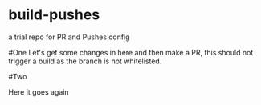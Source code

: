 # build-pushes
a trial repo for PR and Pushes config

#One
Let's get some changes in here and then make a PR, this should not trigger a build as the branch is not whitelisted.

#Two

Here it goes again    
